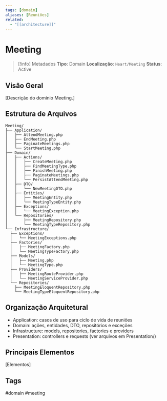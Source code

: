 ```yaml
---
tags: [domain]
aliases: [Reuniões]
related:
  - "[[architecture]]"
---
```


# Meeting

> [!info] Metadados
> **Tipo**: Domain
> **Localização**: `Heart/Meeting`
> **Status**: Active

## Visão Geral
[Descrição do domínio Meeting.]

## Estrutura de Arquivos
```
Meeting/
├── Application/
│   ├── AttendMeeting.php
│   ├── EndMeeting.php
│   ├── PaginateMeetings.php
│   └── StartMeeting.php
├── Domain/
│   ├── Actions/
│   │   ├── CreateMeeting.php
│   │   ├── FindMeetingType.php
│   │   ├── FinishMeeting.php
│   │   ├── PaginateMeetings.php
│   │   └── PersistAttendMeeting.php
│   ├── DTO/
│   │   └── NewMeetingDTO.php
│   ├── Entities/
│   │   ├── MeetingEntity.php
│   │   └── MeetingTypeEntity.php
│   ├── Exceptions/
│   │   └── MeetingException.php
│   └── Repositories/
│       ├── MeetingRepository.php
│       └── MeetingTypeRepository.php
└── Infrastructure/
  ├── Exceptions/
  │   └── MeetingExceptions.php
  ├── Factories/
  │   ├── MeetingFactory.php
  │   └── MeetingTypeFactory.php
  ├── Models/
  │   ├── Meeting.php
  │   └── MeetingType.php
  ├── Providers/
  │   ├── MeetingRouteProvider.php
  │   └── MeetingServiceProvider.php
  └── Repositories/
    ├── MeetingEloquentRepository.php
    └── MeetingTypeEloquentRepository.php
```

## Organização Arquitetural
- Application: casos de uso para ciclo de vida de reuniões
- Domain: ações, entidades, DTO, repositórios e exceções
- Infrastructure: models, repositories, factories e providers
- Presentation: controllers e requests (ver arquivos em Presentation/)

## Principais Elementos
[Elementos]

## Tags
#domain #meeting